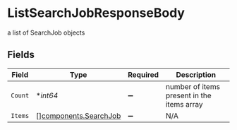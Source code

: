# ListSearchJobResponseBody

a list of SearchJob objects


## Fields

| Field                                                          | Type                                                           | Required                                                       | Description                                                    |
| -------------------------------------------------------------- | -------------------------------------------------------------- | -------------------------------------------------------------- | -------------------------------------------------------------- |
| `Count`                                                        | **int64*                                                       | :heavy_minus_sign:                                             | number of items present in the items array                     |
| `Items`                                                        | [][components.SearchJob](../../models/components/searchjob.md) | :heavy_minus_sign:                                             | N/A                                                            |